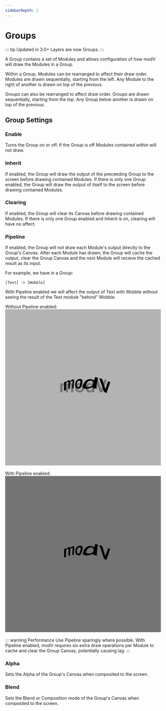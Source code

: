 ```yaml
---
sidebarDepth: 2
---
```


# Groups

::: tip Updated in 3.0+
Layers are now Groups.
:::

A Group contains a set of Modules and allows configuration of how modV will draw the Modules in a Group.

Within a Group, Modules can be rearranged to affect their draw order.
Modules are drawn sequentially, starting from the left. Any Module to the right of another is drawn on top of the previous.

Groups can also be rearranged to affect draw order.
Groups are drawn sequentially, starting from the top. Any Group below another is drawn on top of the previous.

## Group Settings

### Enable
Turns the Group on or off. If the Group is off Modules contained within will not draw.

### Inherit
If enabled, the Group will draw the output of the preceeding Group to the screen before drawing contained Modules.
If there is only one Group enabled, the Group will draw the output of itself to the screen before drawing contained Modules.

### Clearing
If enabled, the Group will clear its Canvas before drawing contained Modules.
If there is only one Group enabled and Inherit is on, clearing will have no affect.

### Pipeline
If enabled, the Group will not draw each Module's output directly to the Group's Canvas. After each Module has drawn, the Group will cache the output, clear the Group Canvas and the next Module will recieve the cached result as its input.

For example, we have in a Group:

```
[Text] -> [Wobble]
```

With Pipeline enabled we will affect the output of Text with Wobble without seeing the result of the Text module "behind" Wobble.

Without Pipeline enabled:
![Pipeline not enabled](/images/pipeline-1.png)

With Pipeline enabled:
![Pipeline enabled](/images/pipeline-2.png)

::: warning Performance
Use Pipeline sparingly where possible. With Pipeline enabled, modV requires six extra draw operations per Module to cache and clear the Group Canvas, potentially causing lag.
:::

### Alpha
Sets the Alpha of the Group's Canvas when composited to the screen.

### Blend
Sets the Blend or Composition mode of the Group's Canvas when composited to the screen.
